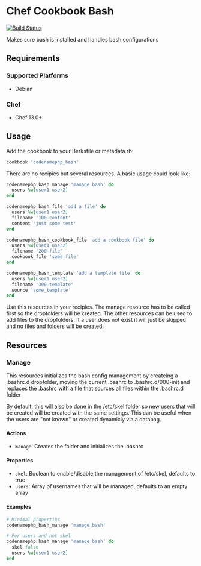 # Chef Cookbook Bash
[![Build Status](https://travis-ci.org/codenamephp/chef.cookbook.bash.svg?branch=dev)](https://travis-ci.org/codenamephp/chef.cookbook.bash)

Makes sure bash is installed and handles bash configurations

## Requirements

### Supported Platforms

- Debian

### Chef

- Chef 13.0+

## Usage

Add the cookbook to your Berksfile or metadata.rb:

```ruby
cookbook 'codenamephp_bash'
```

There are no recipies but several resources. A basic usage could look like:

```ruby
codenamephp_bash_manage 'manage bash' do
  users %w[user1 user2]
end

codenamephp_bash_file 'add a file' do
  users %w[user1 user2]
  filename '100-content'
  content 'just some test'
end

codenamephp_bash_cookbook_file 'add a cookbook file' do
  users %w[user1 user2]
  filename '200-file'
  cookbook_file 'some_file'
end

codenamephp_bash_template 'add a template file' do
  users %w[user1 user2]
  filename '300-template'
  source 'some_template'
end
```

Use this resources in your recipies. The manage resource has to be called first so the dropfolders will be created. 
The other resources can be used to add files to the dropfolders. If a user
does not exist it will just be skipped and no files and folders will be created.

## Resources

### Manage
This resources initializes the bash config management by createing a .bashrc.d dropfolder, moving the current .bashrc to .bashrc.d/000-init and replaces the .bashrc with a file that sources all files within the .bashrc.d folder

By default, this will also be done in the /etc/skel folder so new users that will be created will be created with the same settings. This can be useful when the users are "not known" or created dynamicly via a databag.

#### Actions

- `manage`: Creates the folder and initializes the .bashrc

#### Properties

- `skel`: Boolean to enable/disable the management of /etc/skel, defaults to true
- `users`: Array of usernames that will be managed, defaults to an empty array

#### Examples

```ruby
# Minimal properties
codenamephp_bash_manage 'manage bash'

# For users and not skel
codenamephp_bash_manage 'manage bash' do
  skel false
  users %w[user1 user2]
end
```